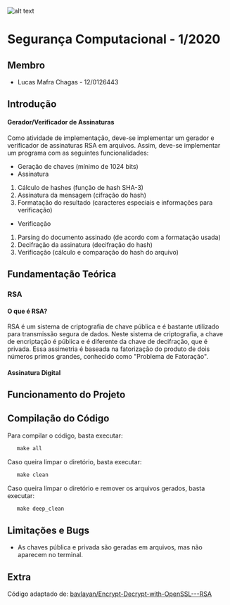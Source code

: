 ![alt text](http://www.unb.br/images/Imagens/logo_unb.png)

# Segurança Computacional - 1/2020

## Membro
* Lucas Mafra Chagas - 12/0126443

## Introdução

#### Gerador/Verificador de Assinaturas

Como atividade de implementação, deve-se implementar um gerador e verificador de assinaturas RSA em arquivos. Assim, deve-se implementar um programa com as seguintes funcionalidades:

* Geração de chaves (mínimo de 1024 bits)
* Assinatura
1. Cálculo de hashes (função de hash SHA-3)
2. Assinatura da mensagem (cifração do hash)
3. Formatação do resultado (caracteres especiais e informações para verificação)

* Verificação
1. Parsing do documento assinado (de acordo com a formatação usada)
2. Decifração da assinatura (decifração do hash)
3. Verificação (cálculo e comparação do hash do arquivo)

## Fundamentação Teórica

### RSA

#### O que é RSA?

RSA é um sistema de criptografia de chave pública e é bastante utilizado para transmissão segura de dados. Neste sistema de criptografia, a chave de encriptação é pública e é diferente da chave de decifração, que é privada. Essa assimetria é baseada na fatorização do produto de dois números primos grandes, conhecido como "Problema de Fatoração".

#### Assinatura Digital

## Funcionamento do Projeto

## Compilação do Código

Para compilar o código, basta executar:
```c
   make all
```
Caso queira limpar o diretório, basta executar:
```c
   make clean
```
Caso queira limpar o diretório e remover os arquivos gerados, basta executar:
```c
   make deep_clean
```
## Limitações e Bugs

* As chaves pública e privada são geradas em arquivos, mas não aparecem no terminal.

## Extra

Código adaptado de: [bavlayan/Encrypt-Decrypt-with-OpenSSL---RSA](https://github.com/bavlayan/Encrypt-Decrypt-with-OpenSSL---RSA)